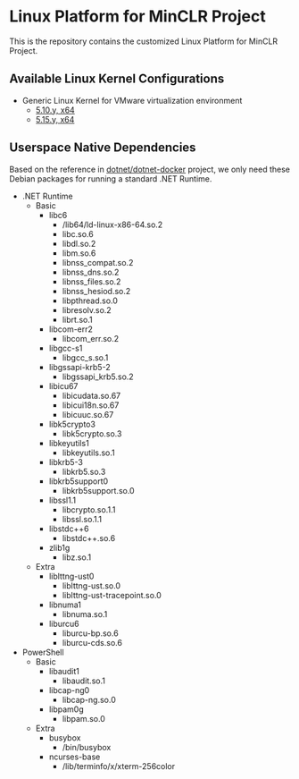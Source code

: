 # Linux Platform for MinCLR Project

This is the repository contains the customized Linux Platform for MinCLR Project.

## Available Linux Kernel Configurations

- Generic Linux Kernel for VMware virtualization environment
  - [5.10.y, x64](5.10/config-vmware-x64)
  - [5.15.y, x64](5.15/config-vmware-x64)

## Userspace Native Dependencies

Based on the reference in [dotnet/dotnet-docker] project, we only need these 
Debian packages for running a standard .NET Runtime.

[dotnet/dotnet-docker]: https://github.com/dotnet/dotnet-docker/blob/main/src/runtime-deps/3.1/bullseye-slim/amd64/Dockerfile

- .NET Runtime
  - Basic
    - libc6
      - /lib64/ld-linux-x86-64.so.2
      - libc.so.6
      - libdl.so.2
      - libm.so.6
      - libnss_compat.so.2
      - libnss_dns.so.2
      - libnss_files.so.2
      - libnss_hesiod.so.2
      - libpthread.so.0
      - libresolv.so.2
      - librt.so.1
    - libcom-err2
      - libcom_err.so.2
    - libgcc-s1
      - libgcc_s.so.1
    - libgssapi-krb5-2
      - libgssapi_krb5.so.2
    - libicu67
      - libicudata.so.67
      - libicui18n.so.67
      - libicuuc.so.67
    - libk5crypto3
      - libk5crypto.so.3
    - libkeyutils1
      - libkeyutils.so.1
    - libkrb5-3
      - libkrb5.so.3
    - libkrb5support0
      - libkrb5support.so.0
    - libssl1.1
      - libcrypto.so.1.1
      - libssl.so.1.1
    - libstdc++6
      - libstdc++.so.6
    - zlib1g
      - libz.so.1
  - Extra
    - liblttng-ust0
      - liblttng-ust.so.0
      - liblttng-ust-tracepoint.so.0
    - libnuma1
      - libnuma.so.1
    - liburcu6
      - liburcu-bp.so.6
      - liburcu-cds.so.6
- PowerShell
  - Basic
    - libaudit1
      - libaudit.so.1
    - libcap-ng0
      - libcap-ng.so.0
    - libpam0g
      - libpam.so.0
  - Extra
    - busybox
      - /bin/busybox
    - ncurses-base
      - /lib/terminfo/x/xterm-256color
